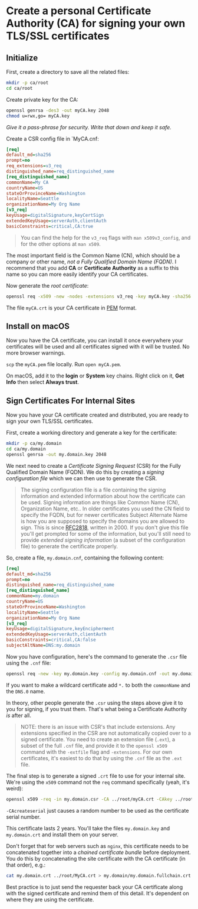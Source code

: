 # Create a personal Certificate Authority (CA) for signing your own TLS/SSL certificates

## Initialize

First, create a directory to save all the related files:

```sh
mkdir -p ca/root
cd ca/root
```

Create private key for the CA:

```sh
openssl genrsa -des3 -out myCA.key 2048
chmod u=rwx,go= myCA.key
```

*Give it a pass-phrase for security. Write that down and keep it safe.*

Create a CSR config file in `MyCA.cnf:

```ini
[req]
default_md=sha256
prompt=no
req_extensions=v3_req
distinguished_name=req_distinguished_name
[req_distinguished_name]
commonName=My CA
countryName=US
stateOrProvinceName=Washington
localityName=Seattle
organizationName=My Org Name
[v3_req]
keyUsage=digitalSignature,keyCertSign
extendedKeyUsage=serverAuth,clientAuth
basicConstraints=critical,CA:true
```

> You can find the help for the `v3_req` flags with `man x509v3_config`, and for the other options at `man x509`.

The most important field is the Common Name (CN), which should be a company or other name, *not a Fully Qualified Domain Name (FQDN)*.  I recommend that you add **CA** or **Certificate Authority** as a suffix to this name so you can more easily identify your CA certificates.

Now generate the *root certificate*:

```sh
openssl req -x509 -new -nodes -extensions v3_req -key myCA.key -sha256 -days 1825 -config MyCA.cnf -out myCA.crt
```

The file `myCA.crt` is your CA certificate in [PEM](https://en.wikipedia.org/wiki/Privacy-Enhanced_Mail) format.

## Install on macOS

Now you have the CA certificate, you can install it once everywhere your certificates will be used and all certificates signed with it will be trusted.  No more browser warnings.

`scp` the `myCA.pem` file locally. Run `open myCA.pem`.

On macOS, add it to the **login** or **System** key chains.  Right click on it, **Get Info** then select **Always trust**.

## Sign Certificates For Internal Sites

Now you have your CA certificate created and distributed, you are ready to sign your own TLS/SSL certificates.

First, create a working directory and generate a key for the certificate:

```sh
mkdir -p ca/my.domain
cd ca/my.domain
openssl genrsa -out my.domain.key 2048
```

We next need to create a *Certificate Signing Request* (CSR) for the Fully Qualified Domain Name (FQDN). We do this by creating a *signing configuration file* which we can then use to generate the CSR.

> The signing configuration file is a file containing the signing information and extended information about how the certificate can be used.  Signing information are things like Common Name (CN), Organization Name, etc.. In older certificates you used the CN field to specify the FQDN, but for newer certificates Subject Alternate Name is how you are supposed to specify the domains you are allowed to sign.  This is since [RFC2818](https://tools.ietf.org/html/rfc2818), written in 2000.  If you don't give this file you'll get prompted for some of the information, but you'll still need to provide *extended signing information* (a subset of the configuration file) to generate the certificate properly.

So, create a file, `my.domain.cnf`, containing the following content:

```ini
[req]
default_md=sha256
prompt=no
distinguished_name=req_distinguished_name
[req_distinguished_name]
commonName=my.domain
countryName=US
stateOrProvinceName=Washington
localityName=Seattle
organizationName=My Org Name
[v3_req]
keyUsage=digitalSignature,keyEncipherment
extendedKeyUsage=serverAuth,clientAuth
basicConstraints=critical,CA:false
subjectAltName=DNS:my.domain
```

Now you have configuration, here's the command to generate the `.csr` file using the `.cnf` file:

```sh
openssl req -new -key my.domain.key -config my.domain.cnf -out my.domain.csr -extensions v3_req
```

If you want to make a wildcard certificate add `*.` to both the `commonName` and the `DNS.0` name.

In theory, other people generate the `.csr` using the steps above give it to you for signing, if you trust them.  That's what being a Certificate Authority *is* after all.

> NOTE: there is an issue with CSR's that include extensions. Any extensions specified in the CSR are not automatically copied over to a signed certificate. You need to create an extension file (`.ext`), a subset of the full `.cnf` file, and provide it to the `openssl x509` command with the `-extfile` flag and `-extensions`. For our own certificates, it's easiest to do that by using the `.cnf` file as the `.ext` file.

The final step is to generate a signed `.crt` file to use for your internal site. We're using the `x509` command not the `req` command specifically (yeah, it's weird):

```sh
openssl x509 -req -in my.domain.csr -CA ../root/myCA.crt -CAkey ../root/myCA.key -CAcreateserial -out my.domain.crt -days 730 -sha256 -extfile my.domain.cnf -extensions v3_req
```

`-CAcreateserial` just causes a random number to be used as the certificate serial number.

This certificate lasts 2 years. You'll take the files `my.domain.key` and `my.domain.crt` and install them on your server.

Don't forget that for web servers such as `nginx`, this certificate needs to be concatenated together into a _chained certificate bundle_ before deployment. You do this by concatenating the site certificate with the CA certificate (in that order), e.g.:

```sh
cat my.domain.crt ../root/MyCA.crt > my.domain/my.domain.fullchain.crt
```

Best practice is to just send the requester back your CA certificate along with the signed certificate and remind them of this detail.  It's dependent on where they are using the certificate.
